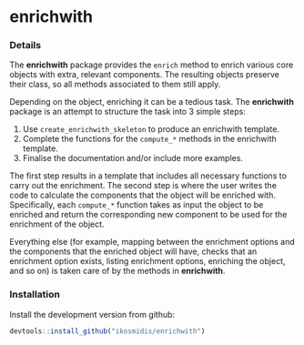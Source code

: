 enrichwith
========

### Details

The **enrichwith** package provides the `enrich` method to enrich various core objects with extra, relevant components. The resulting objects preserve their class, so all methods associated to them still apply.

Depending on the object, enriching it can be a tedious task. The
**enrichwith** package is an attempt to structure the task into 3 simple steps:

1. Use `create_enrichwith_skeleton` to produce an enrichwith template.
2. Complete the functions for the `compute_*` methods in the enrichwith template.
3. Finalise the documentation and/or include more examples.


The first step results in a template that includes all necessary functions to carry out the enrichment. The second step is where the user writes the code to calculate the components that the object will be enriched with. Specifically, each `compute_*` function takes as input the object to be enriched and return the corresponding new component to be used for the enrichment of the object.

Everything else (for example, mapping between the enrichment options and the components that the enriched object will have, checks that an enrichment option exists, listing enrichment options, enriching the object, and so on) is taken care of by the methods in **enrichwith**.

### Installation

Install the development version from github:

``` r
devtools::install_github("ikosmidis/enrichwith")
```

